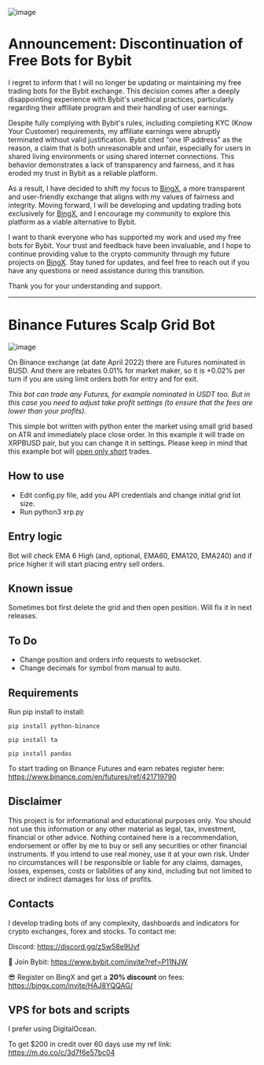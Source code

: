 ![image](https://github.com/user-attachments/assets/ff2a22d2-0405-41e8-84f4-a8869bcdf3c2)

# Announcement: Discontinuation of Free Bots for Bybit 
I regret to inform that I will no longer be updating or maintaining my free trading bots for the Bybit exchange. This decision comes after a deeply disappointing experience with Bybit's unethical practices, particularly regarding their affiliate program and their handling of user earnings.

Despite fully complying with Bybit's rules, including completing KYC (Know Your Customer) requirements, my affiliate earnings were abruptly terminated without valid justification. Bybit cited "one IP address" as the reason, a claim that is both unreasonable and unfair, especially for users in shared living environments or using shared internet connections. This behavior demonstrates a lack of transparency and fairness, and it has eroded my trust in Bybit as a reliable platform.

As a result, I have decided to shift my focus to [BingX](https://bingx.com/invite/HAJ8YQQAG/), a more transparent and user-friendly exchange that aligns with my values of fairness and integrity. Moving forward, I will be developing and updating trading bots exclusively for [BingX](https://bingx.com/invite/HAJ8YQQAG/), and I encourage my community to explore this platform as a viable alternative to Bybit.

I want to thank everyone who has supported my work and used my free bots for Bybit. Your trust and feedback have been invaluable, and I hope to continue providing value to the crypto community through my future projects on [BingX](https://bingx.com/invite/HAJ8YQQAG/). Stay tuned for updates, and feel free to reach out if you have any questions or need assistance during this transition.

Thank you for your understanding and support.

---

# Binance Futures Scalp Grid Bot

![image](https://user-images.githubusercontent.com/81808867/164885242-d2da893e-e60e-444e-be76-7e41aa9bb7ed.png)


On Binance exchange (at date April 2022) there are Futures nominated in BUSD. And there are rebates 0.01% for market maker, so it is +0.02% per turn if you are using limit orders both for entry and for exit.

<i>This bot can trade any Futures, for example nominated in USDT too. But in this case you need to adjust take profit settings (to ensure that the fees are lower than your profits).</i>


This simple bot written with python enter the market using small grid based on ATR and immediately place close order. In this example it will trade on XRPBUSD pair, but you can change it in settings. Please keep in mind that this example bot will <u>open only short</u> trades.

## How to use
- Edit config.py file, add you API credentials and change initial grid lot size.
- Run python3 xrp.py

## Entry logic
Bot will check EMA 6 High (and, optional, EMA60, EMA120, EMA240) and if price higher it will start placing entry sell orders.

## Known issue
Sometimes bot first delete the grid and then open position. Will fix it in next releases.

## To Do
- Change position and orders info requests to websocket.
- Change decimals for symbol from manual to auto.

## Requirements
Run pip install to install:

<code>pip install python-binance</code>

<code>pip install ta</code>

<code>pip install pandas</code>

To start trading on Binance Futures and earn rebates register here: https://www.binance.com/en/futures/ref/421719790

## Disclaimer
This project is for informational and educational purposes only. You should not use this information or any other material as legal, tax, investment, financial or other advice. Nothing contained here is a recommendation, endorsement or offer by me to buy or sell any securities or other financial instruments. If you intend to use real money, use it at your own risk. Under no circumstances will I be responsible or liable for any claims, damages, losses, expenses, costs or liabilities of any kind, including but not limited to direct or indirect damages for loss of profits.

## Contacts
I develop trading bots of any complexity, dashboards and indicators for crypto exchanges, forex and stocks.
To contact me:

Discord: https://discord.gg/zSw58e9Uvf

🐀 Join Bybit: https://www.bybit.com/invite?ref=P11NJW

😎 Register on BingX and get a **20% discount** on fees: https://bingx.com/invite/HAJ8YQQAG/

## VPS for bots and scripts
I prefer using DigitalOcean. 

To get $200 in credit over 60 days use my ref link: https://m.do.co/c/3d7f6e57bc04

